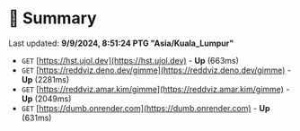 # 📖 Summary
Last updated: **9/9/2024, 8:51:24 PTG "Asia/Kuala_Lumpur"**

- `GET` [https://hst.ujol.dev](https://hst.ujol.dev) - **Up** (663ms)
- `GET` [https://reddviz.deno.dev/gimme](https://reddviz.deno.dev/gimme) - **Up** (2281ms)
- `GET` [https://reddviz.amar.kim/gimme](https://reddviz.amar.kim/gimme) - **Up** (2049ms)
- `GET` [https://dumb.onrender.com](https://dumb.onrender.com) - **Up** (631ms)
